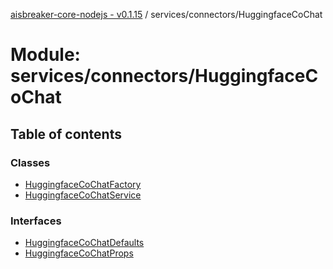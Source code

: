 [aisbreaker-core-nodejs - v0.1.15](../README.md) / services/connectors/HuggingfaceCoChat

# Module: services/connectors/HuggingfaceCoChat

## Table of contents

### Classes

- [HuggingfaceCoChatFactory](../classes/services_connectors_HuggingfaceCoChat.HuggingfaceCoChatFactory.md)
- [HuggingfaceCoChatService](../classes/services_connectors_HuggingfaceCoChat.HuggingfaceCoChatService.md)

### Interfaces

- [HuggingfaceCoChatDefaults](../interfaces/services_connectors_HuggingfaceCoChat.HuggingfaceCoChatDefaults.md)
- [HuggingfaceCoChatProps](../interfaces/services_connectors_HuggingfaceCoChat.HuggingfaceCoChatProps.md)
